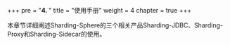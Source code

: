 +++
pre = "<b>4. </b>"
title = "使用手册"
weight = 4
chapter = true
+++

本章节详细阐述Sharding-Sphere的三个相关产品Sharding-JDBC、Sharding-Proxy和Sharding-Sidecar的使用。
